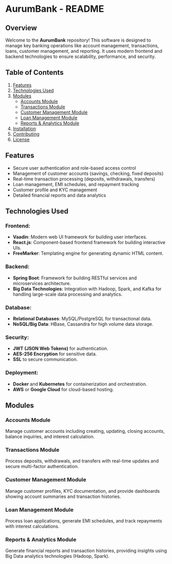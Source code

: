 # AurumBank - README

## Overview

Welcome to the **AurumBank** repository! This software is designed to manage key banking operations like account management, transactions, loans, customer management, and reporting. It uses modern frontend and backend technologies to ensure scalability, performance, and security.

## Table of Contents

1. [Features](#features)
2. [Technologies Used](#technologies-used)
3. [Modules](#modules)
   - [Accounts Module](#accounts-module)
   - [Transactions Module](#transactions-module)
   - [Customer Management Module](#customer-management-module)
   - [Loan Management Module](#loan-management-module)
   - [Reports & Analytics Module](#reports--analytics-module)
4. [Installation](#installation)
5. [Contributing](#contributing)
6. [License](#license)

## Features

- Secure user authentication and role-based access control
- Management of customer accounts (savings, checking, fixed deposits)
- Real-time transaction processing (deposits, withdrawals, transfers)
- Loan management, EMI schedules, and repayment tracking
- Customer profile and KYC management
- Detailed financial reports and data analytics

## Technologies Used

### Frontend:
- **Vaadin**: Modern web UI framework for building user interfaces.
- **React.js**: Component-based frontend framework for building interactive UIs.
- **FreeMarker**: Templating engine for generating dynamic HTML content.

### Backend:
- **Spring Boot**: Framework for building RESTful services and microservices architecture.
- **Big Data Technologies**: Integration with Hadoop, Spark, and Kafka for handling large-scale data processing and analytics.

### Database:
- **Relational Databases**: MySQL/PostgreSQL for transactional data.
- **NoSQL/Big Data**: HBase, Cassandra for high volume data storage.

### Security:
- **JWT (JSON Web Tokens)** for authentication.
- **AES-256 Encryption** for sensitive data.
- **SSL** to secure communication.

### Deployment:
- **Docker** and **Kubernetes** for containerization and orchestration.
- **AWS** or **Google Cloud** for cloud-based hosting.

## Modules

### Accounts Module

Manage customer accounts including creating, updating, closing accounts, balance inquiries, and interest calculation.

### Transactions Module

Process deposits, withdrawals, and transfers with real-time updates and secure multi-factor authentication.

### Customer Management Module

Manage customer profiles, KYC documentation, and provide dashboards showing account summaries and transaction histories.

### Loan Management Module

Process loan applications, generate EMI schedules, and track repayments with interest calculations.

### Reports & Analytics Module

Generate financial reports and transaction histories, providing insights using Big Data analytics technologies (Hadoop, Spark).
